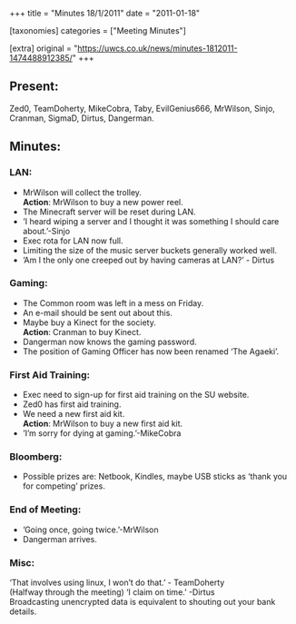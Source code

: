 +++
title = "Minutes 18/1/2011"
date = "2011-01-18"

[taxonomies]
categories = ["Meeting Minutes"]

[extra]
original = "https://uwcs.co.uk/news/minutes-1812011-1474488912385/"
+++

## Present:

Zed0, TeamDoherty, MikeCobra, Taby, EvilGenius666, MrWilson, Sinjo, Cranman, SigmaD, Dirtus, Dangerman.

## Minutes:

### LAN:

  - MrWilson will collect the trolley.  
    **Action**: MrWilson to buy a new power reel.
  - The Minecraft server will be reset during LAN.
  - ’I heard wiping a server and I thought it was something I should care about.’-Sinjo
  - Exec rota for LAN now full.
  - Limiting the size of the music server buckets generally worked well.
  - ’Am I the only one creeped out by having cameras at LAN?’ - Dirtus

### Gaming:

  - The Common room was left in a mess on Friday.
  - An e-mail should be sent out about this.
  - Maybe buy a Kinect for the society.  
    **Action**: Cranman to buy Kinect.
  - Dangerman now knows the gaming password.
  - The position of Gaming Officer has now been renamed ‘The Agaeki’.

### First Aid Training:

  - Exec need to sign-up for first aid training on the SU website.
  - Zed0 has first aid training.
  - We need a new first aid kit.  
    **Action**: MrWilson to buy a new first aid kit.
  - ’I’m sorry for dying at gaming.’-MikeCobra

### Bloomberg:

  - Possible prizes are: Netbook, Kindles, maybe USB sticks as ‘thank you for competing’ prizes.

### End of Meeting:

  - ’Going once, going twice.’-MrWilson
  - Dangerman arrives.

### Misc:

‘That involves using linux, I won’t do that.’ - TeamDoherty  
(Halfway through the meeting) ‘I claim on time.’ -Dirtus  
Broadcasting unencrypted data is equivalent to shouting out your bank details.
